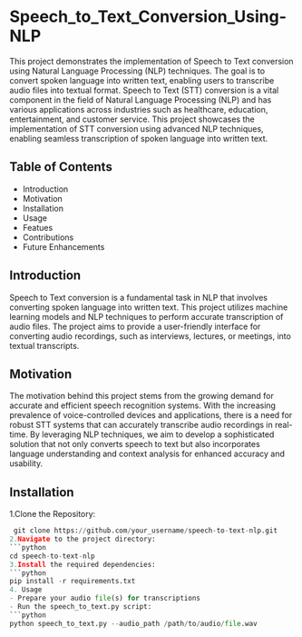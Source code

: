 # Speech_to_Text_Conversion_Using-NLP
This project demonstrates the implementation of Speech to Text conversion using Natural Language Processing (NLP) techniques. The goal is to convert spoken language into written text, enabling users to transcribe audio files into textual format.
Speech to Text (STT) conversion is a vital component in the field of Natural Language Processing (NLP) and has various applications across industries such as healthcare, education, entertainment, and customer service. This project showcases the implementation of STT conversion using advanced NLP techniques, enabling seamless transcription of spoken language into written text.
## Table of Contents
- Introduction
- Motivation
- Installation
- Usage
- Featues
- Contributions
- Future Enhancements
## Introduction
Speech to Text conversion is a fundamental task in NLP that involves converting spoken language into written text. This project utilizes machine learning models and NLP techniques to perform accurate transcription of audio files. The project aims to provide a user-friendly interface for converting audio recordings, such as interviews, lectures, or meetings, into textual transcripts.
## Motivation
The motivation behind this project stems from the growing demand for accurate and efficient speech recognition systems. With the increasing prevalence of voice-controlled devices and applications, there is a need for robust STT systems that can accurately transcribe audio recordings in real-time. By leveraging NLP techniques, we aim to develop a sophisticated solution that not only converts speech to text but also incorporates language understanding and context analysis for enhanced accuracy and usability.
## Installation
1.Clone the Repository:
```python
 git clone https://github.com/your_username/speech-to-text-nlp.git
2.Navigate to the project directory:
```python
cd speech-to-text-nlp
3.Install the required dependencies:
```python
pip install -r requirements.txt
4. Usage
- Prepare your audio file(s) for transcriptions
- Run the speech_to_text.py script:
```python
python speech_to_text.py --audio_path /path/to/audio/file.wav





